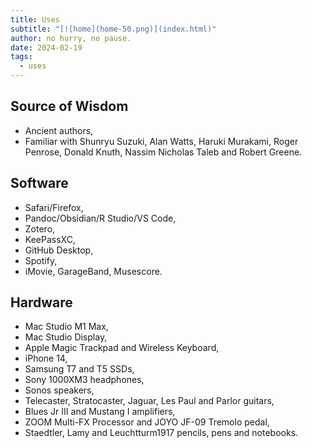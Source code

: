```yaml
---
title: Uses
subtitle: "[![home](home-50.png)](index.html)"
author: no hurry, no pause.
date: 2024-02-19
tags:
  - uses
---
```

## Source of Wisdom

- Ancient authors,
- Familiar with Shunryu Suzuki, Alan Watts, Haruki Murakami, Roger Penrose, Donald Knuth, Nassim Nicholas Taleb and Robert Greene.

## Software

- Safari/Firefox,
- Pandoc/Obsidian/R Studio/VS Code,
- Zotero,
- KeePassXC,
- GitHub Desktop,
- Spotify,
- iMovie, GarageBand, Musescore.

## Hardware

- Mac Studio M1 Max,
- Mac Studio Display,
- Apple Magic Trackpad and Wireless Keyboard,
- iPhone 14,
- Samsung T7 and T5 SSDs,
- Sony 1000XM3 headphones,
- Sonos speakers,
- Telecaster, Stratocaster, Jaguar, Les Paul and Parlor guitars,
- Blues Jr III and Mustang I amplifiers,
- ZOOM Multi-FX Processor and JOYO JF-09 Tremolo pedal,
- Staedtler, Lamy and Leuchtturm1917 pencils, pens and notebooks.